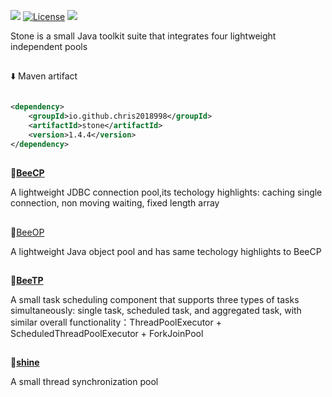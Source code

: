 <a><img src="https://img.shields.io/badge/Java-8+-green.svg"></a>
[![License](https://img.shields.io/github/license/Chris2018998/stone?color=4D7A97&logo=apache)](https://github.com/Chris2018998/stone/blob/main/LICENSE)
<a><img src="https://maven-badges.herokuapp.com/maven-central/io.github.chris2018998/stone/badge.svg"></a>

Stone is a small Java toolkit suite that integrates four lightweight independent pools
## 
:arrow_down: Maven artifact
```xml

<dependency>
    <groupId>io.github.chris2018998</groupId>
    <artifactId>stone</artifactId>
    <version>1.4.4</version>
</dependency>
```
## 
🌸[**BeeCP**](https://github.com/Chris2018998/stone/tree/main/doc/Introduction/beecp_readme_eng.md)

A lightweight JDBC connection pool,its techology highlights: caching single connection, non moving waiting, fixed length array 
## 
🌷[BeeOP](https://github.com/Chris2018998/stone/tree/main/doc/Introduction/beeop_readme_eng.md)

A lightweight Java object pool and has same techology highlights to BeeCP
## 
🪷[**BeeTP**](https://github.com/Chris2018998/stone/tree/main/doc/Introduction/beetp_readme_eng.md)

A small task scheduling component that supports three types of tasks simultaneously: single task, scheduled task, and aggregated task, with similar overall functionality：ThreadPoolExecutor +
ScheduledThreadPoolExecutor + ForkJoinPool

## 
🌻[**shine**](https://github.com/Chris2018998/stone/tree/main/doc/Introduction/shine_readme_eng.md)

A small thread synchronization pool

